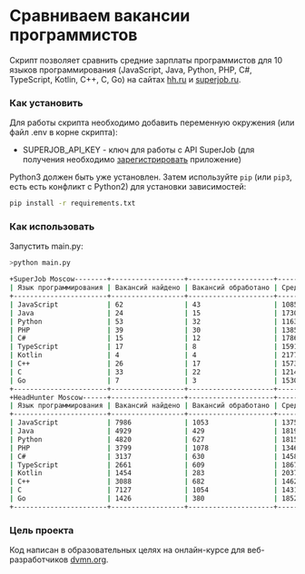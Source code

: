 # Сравниваем вакансии программистов
Скрипт позволяет сравнить средние зарплаты программистов для 10 языков программирования (JavaScript, Java, Python, PHP, C#, TypeScript, Kotlin, C++, C, Go) на сайтах [hh.ru](https://hh.ru) и [superjob.ru](https://superjob.ru).

### Как установить

Для работы скрипта необходимо добавить переменную окружения (или файл .env в корне скрипта):
- SUPERJOB_API_KEY - ключ для работы с API SuperJob (для получения необходимо [зарегистрировать](https://api.superjob.ru/register) приложение)

Python3 должен быть уже установлен. 
Затем используйте `pip` (или `pip3`, есть есть конфликт с Python2) для установки зависимостей:
```bash
pip install -r requirements.txt
```

### Как использовать

Запустить main.py:
```bash
>python main.py

+SuperJob Moscow--------+------------------+---------------------+-------------------+
| Язык программирования | Вакансий найдено | Вакансий обработано | Средняя зарплата  |
+-----------------------+------------------+---------------------+-------------------+
| JavaScript            | 62               | 43                  | 108569.0          |
| Java                  | 24               | 15                  | 173000.0          |
| Python                | 53               | 32                  | 116398.0          |
| PHP                   | 39               | 30                  | 138527.0          |
| C#                    | 15               | 12                  | 178666.0          |
| TypeScript            | 17               | 8                   | 159125.0          |
| Kotlin                | 4                | 4                   | 217750.0          |
| C++                   | 26               | 17                  | 157382.0          |
| C                     | 33               | 22                  | 121465.0          |
| Go                    | 7                | 3                   | 153000.0          |
+-----------------------+------------------+---------------------+-------------------+
+HeadHunter Moscow------+------------------+---------------------+-------------------+
| Язык программирования | Вакансий найдено | Вакансий обработано | Средняя зарплата  |
+-----------------------+------------------+---------------------+-------------------+
| JavaScript            | 7986             | 1053                | 137568.0          |
| Java                  | 4929             | 429                 | 181956.0          |
| Python                | 4820             | 627                 | 181574.0          |
| PHP                   | 3799             | 1078                | 134659.0          |
| C#                    | 3137             | 630                 | 145802.0          |
| TypeScript            | 2661             | 609                 | 186792.0          |
| Kotlin                | 1454             | 283                 | 203725.0          |
| C++                   | 3088             | 682                 | 146290.0          |
| C                     | 7127             | 1054                | 143177.0          |
| Go                    | 1426             | 380                 | 185271.0          |
+-----------------------+------------------+---------------------+-------------------+
```

### Цель проекта

Код написан в образовательных целях на онлайн-курсе для веб-разработчиков [dvmn.org](https://dvmn.org/).